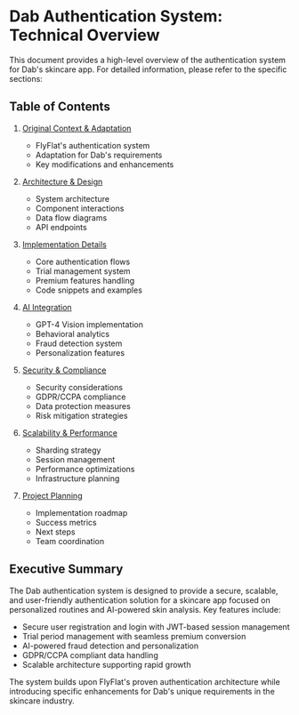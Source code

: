 # Dab Authentication System: Technical Overview

This document provides a high-level overview of the authentication system for Dab's skincare app. For detailed information, please refer to the specific sections:

## Table of Contents

1. [Original Context & Adaptation](02_context_and_adaptation.md)
   - FlyFlat's authentication system
   - Adaptation for Dab's requirements
   - Key modifications and enhancements

2. [Architecture & Design](03_architecture.md)
   - System architecture
   - Component interactions
   - Data flow diagrams
   - API endpoints

3. [Implementation Details](04_implementation.md)
   - Core authentication flows
   - Trial management system
   - Premium features handling
   - Code snippets and examples

4. [AI Integration](05_ai_integration.md)
   - GPT-4 Vision implementation
   - Behavioral analytics
   - Fraud detection system
   - Personalization features

5. [Security & Compliance](06_security.md)
   - Security considerations
   - GDPR/CCPA compliance
   - Data protection measures
   - Risk mitigation strategies

6. [Scalability & Performance](07_scalability.md)
   - Sharding strategy
   - Session management
   - Performance optimizations
   - Infrastructure planning

7. [Project Planning](08_project_planning.md)
   - Implementation roadmap
   - Success metrics
   - Next steps
   - Team coordination

## Executive Summary

The Dab authentication system is designed to provide a secure, scalable, and user-friendly authentication solution for a skincare app focused on personalized routines and AI-powered skin analysis. Key features include:

- Secure user registration and login with JWT-based session management
- Trial period management with seamless premium conversion
- AI-powered fraud detection and personalization
- GDPR/CCPA compliant data handling
- Scalable architecture supporting rapid growth

The system builds upon FlyFlat's proven authentication architecture while introducing specific enhancements for Dab's unique requirements in the skincare industry.
